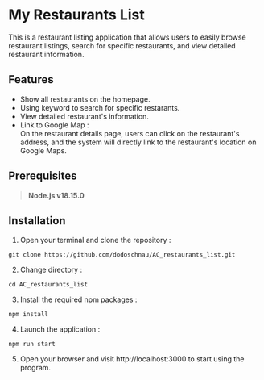 # My Restaurants List
This is a restaurant listing application that allows users to easily browse restaurant listings, search for specific restaurants, and view detailed restaurant information.
## Features
- Show all restaurants on the homepage.
- Using keyword to search for specific restarants.
- View detailed restaurant's information.
- Link to Google Map :  
  On the restaurant details page, users can click on the restaurant's address, and the system will directly link to the restaurant's location on Google Maps.
## Prerequisites
> **Node.js v18.15.0**
## Installation
1. Open your terminal and clone the repository :   
```
git clone https://github.com/dodoschnau/AC_restaurants_list.git
```
2. Change directory :   
```
cd AC_restaurants_list
```
3. Install the required npm packages :   
```
npm install
```
4. Launch the application :   
```
npm run start
```
5. Open your browser and visit http://localhost:3000 to start using the program.
